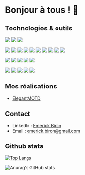 # Bonjour à tous ! 👋

## Technologies & outils

![](https://img.shields.io/badge/Debian-informationals?style=flat&logo=Debian&color=A81D33&logoColor=FFF)
![](https://img.shields.io/badge/Ubuntu-informationals?style=flat&logo=Ubuntu&color=E95420&logoColor=FFF)
![](https://img.shields.io/badge/Windows-informationals?style=flat&logo=windows&color=0078D6&logoColor=FFF)

![](https://img.shields.io/badge/Java-informationals?style=flat&logo=java&color=007396&logoColor=FFF)
![](https://img.shields.io/badge/Python-informationals?style=flat&logo=python&color=3776AB&logoColor=FFF)
![](https://img.shields.io/badge/HTML5-informationals?style=flat&logo=html5&color=E34F26&logoColor=FFF)
![](https://img.shields.io/badge/CSS3-informationals?style=flat&logo=css3&color=1572B6&logoColor=FFF)
![](https://img.shields.io/badge/JavaScript-informationals?style=flat&logo=javascript&color=C7B61A&logoColor=FFF)
![](https://img.shields.io/badge/PHP-informationals?style=flat&logo=php&color=777BB4&logoColor=FFF)
![](https://img.shields.io/badge/C-informationals?style=flat&logo=c&color=9DADBF&logoColor=FFF)
![](https://img.shields.io/badge/MySQL-informationals?style=flat&logo=mysql&color=4479A1&logoColor=FFF)
![](https://img.shields.io/badge/Scala-informationals?style=flat&logo=scala&color=DC322F&logoColor=FFF)
![](https://img.shields.io/badge/Android-informationals?style=flat&logo=android&color=3DDC84&logoColor=FFF)

![](https://img.shields.io/badge/Git-informationals?style=flat&logo=git&color=F05032&logoColor=FFF)
![](https://img.shields.io/badge/GitHub-informationals?style=flat&logo=github&color=181717&logoColor=FFF)
![](https://img.shields.io/badge/GitLab-informationals?style=flat&logo=gitlab&color=FCA121&logoColor=FFF)
![](https://img.shields.io/badge/Maven-informationals?style=flat&logo=apachemaven&color=C71A36&logoColor=FFF)
![](https://img.shields.io/badge/Gradle-informationals?style=flat&logo=gradle&color=02303A&logoColor=FFF)

![](https://img.shields.io/badge/IntelliJ%20Idea-informationals?style=flat&logo=intellijidea&color=C40D5E&logoColor=FFF)
![](https://img.shields.io/badge/WebStorm-informationals?style=flat&logo=webstorm&color=00CED8&logoColor=FFF)
![](https://img.shields.io/badge/PyCharm-informationals?style=flat&logo=pycharm&color=A4AB29&logoColor=FFF)
![](https://img.shields.io/badge/Android%20Studio-informationals?style=flat&logo=androidstudio&color=3DDC84&logoColor=FFF)
![](https://img.shields.io/badge/Visual%20Studio%20Code-informationals?style=flat&logo=visualstudiocode&color=007ACC&logoColor=FFF)

## Mes réalisations

- [ElegantMOTD](https://github.com/emerick-biron/elegantmotd)

## Contact

- LinkedIn : [Emerick Biron](https://www.linkedin.com/in/emerick-biron-90630b1b7/)
- Email : [emerick.biron@gmail.com](mailto:emerick.biron@gmail.com)

## Github stats

[![Top Langs](https://github-readme-stats.vercel.app/api/top-langs/?username=emerick-biron&layout=compact&theme=radical)](https://github.com/anuraghazra/github-readme-stats)

![Anurag's GitHub stats](https://github-readme-stats.vercel.app/api?username=emerick-biron&show_icons=true&theme=radical)
